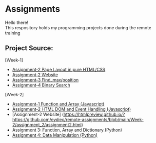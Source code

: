 # Assignments
Hello there!\
This respository holds my programming projects done during the remote training

## Project Source:
 [Week-1]
  * [Assignment-2 Page Layout in pure HTML/CSS](https://github.com/eydiec/remote-assignments/blob/main/Week-1/assignment_2/assignment2.html)
  * [Assignment-2 Website](https://htmlpreview.github.io/?https://github.com/eydiec/remote-assignments/blob/main/Week-1/assignment_2/assignment2.html)
  * [Assignment-3 Find_max/position](https://github.com/eydiec/remote-assignments/blob/main/Week-1/assignment_3/assignment_3.py)
  * [Assignment-4 Binary Search](https://github.com/eydiec/remote-assignments/blob/main/Week-1/assignment_4/assignment_4.py)

[Week-2]
  * [Assignment-1 Function and Array (Javascript)](https://github.com/eydiec/remote-assignments/blob/main/Week-2/assignment_1/assignment_1.js)
  * [Assignment-2 HTML DOM and Event Handling (Javascript)](https://github.com/eydiec/remote-assignments/tree/main/Week-2/assignment_2)
  * [Assignment-2 Website] (https://htmlpreview.github.io/?https://github.com/eydiec/remote-assignments/blob/main/Week-2/assignment_2/assignment2.html)
  * [Assignment 3: Function, Array and Dictionary (Python)](https://github.com/eydiec/remote-assignments/blob/main/Week-2/assignment_3/assignment_3.py)
  * [Assignment 4: Data Manipulation (Python)](https://github.com/eydiec/remote-assignments/blob/main/Week-2/assignment_4/assignment_4.py)

